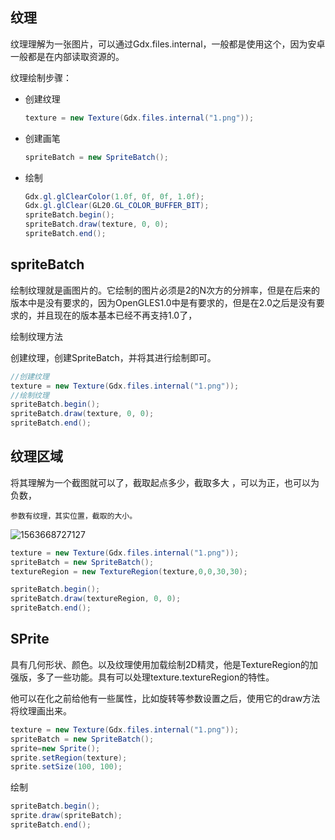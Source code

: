 ## 纹理

纹理理解为一张图片，可以通过Gdx.files.internal，一般都是使用这个，因为安卓一般都是在内部读取资源的。

纹理绘制步骤：

- 创建纹理

  ```java
  texture = new Texture(Gdx.files.internal("1.png"));
  ```

  

- 创建画笔

  ```java
  spriteBatch = new SpriteBatch();
  ```

- 绘制

  ```java
  Gdx.gl.glClearColor(1.0f, 0f, 0f, 1.0f);
  Gdx.gl.glClear(GL20.GL_COLOR_BUFFER_BIT);
  spriteBatch.begin();
  spriteBatch.draw(texture, 0, 0);
  spriteBatch.end();
  ```

  

## spriteBatch

绘制纹理就是画图片的。它绘制的图片必须是2的N次方的分辨率，但是在后来的版本中是没有要求的，因为OpenGLES1.0中是有要求的，但是在2.0之后是没有要求的，并且现在的版本基本已经不再支持1.0了，

绘制纹理方法

创建纹理，创建SpriteBatch，并将其进行绘制即可。

```java
//创建纹理
texture = new Texture(Gdx.files.internal("1.png"));
//绘制纹理
spriteBatch.begin();
spriteBatch.draw(texture, 0, 0);
spriteBatch.end();
```



## 纹理区域

将其理解为一个截图就可以了，截取起点多少，截取多大 ，可以为正，也可以为负数，

```
参数有纹理，其实位置，截取的大小。
```

![1563668727127](E:/libGdx-/%E5%9B%BE%E7%89%87/1563668727127.png)

```java
texture = new Texture(Gdx.files.internal("1.png"));
spriteBatch = new SpriteBatch();
textureRegion = new TextureRegion(texture,0,0,30,30);
```

```java
spriteBatch.begin();
spriteBatch.draw(textureRegion, 0, 0);
spriteBatch.end();
```



## SPrite

具有几何形状、颜色。以及纹理使用加载绘制2D精灵，他是TextureRegion的加强版，多了一些功能。具有可以处理texture.textureRegion的特性。

他可以在化之前给他有一些属性，比如旋转等参数设置之后，使用它的draw方法将纹理画出来。

```java
texture = new Texture(Gdx.files.internal("1.png"));
spriteBatch = new SpriteBatch();
sprite=new Sprite();
sprite.setRegion(texture);
sprite.setSize(100, 100);
```



绘制

```java
spriteBatch.begin();
sprite.draw(spriteBatch);
spriteBatch.end();
```

